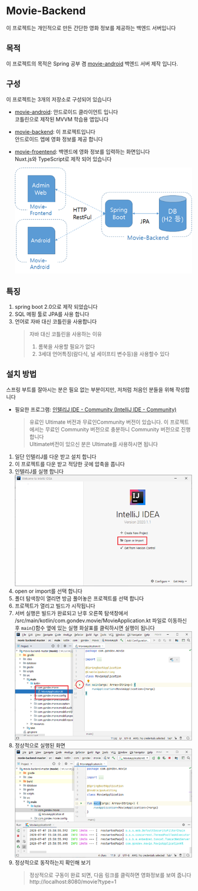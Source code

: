 # Movie-Backend
이 프로젝트는 개인적으로 만든 간단한 영화 정보를 제공하는 백엔드 서버입니다

## 목적
이 프로젝트의 목적은 Spring 공부 겸 [movie-android](https://github.com/Young-Gon/movie-android) 백엔드 서버 제작 입니다.

## 구성
이 프로젝트는 3개의 저장소로 구성되어 있습니다

* [movie-android](https://github.com/Young-Gon/movie-android): 안드로이드 클라이언트 입니다   
  코틀린으로 제작된 MVVM 학습용 앱입니다 
* [movie-backend](https://github.com/Young-Gon/movie-backend): 이 프로젝트입니다   
  안드로이드 엡에 영화 정보를 제공 합니다
* [movie-froentend](https://github.com/Young-Gon/movie-frontend): 백엔드에 영화 정보를 입력하는 화면입니다   
  Nuxt.js와 TypeScript로 제작 되어 있습니다
  
    ![The Project Structure](./image/project_structure.png)
## 특징
1. spring boot 2.0으로 제작 되었습니다
2. SQL 메핑 툴로 JPA를 사용 합니다
3. 언어로 자바 대신 코틀린을 사용합니다
    > 자바 대신 코틀린을 사용하는 이유
    >  1. 롬북을 사용할 필요가 없다
    >  2. 3세대 언어특징(람다식, 널 세이프티 변수등)을 사용할수 있다

## 설치 방법
스프링 부트를 잘아시는 분은 필요 없는 부분이지만, 저처럼 처음인 분들을 위해 작성합니다

* 필요한 프로그램: [인텔리J IDE - Community (IntelliJ IDE - Community)](https://www.jetbrains.com/ko-kr/idea/download/download-thanks.html?platform=windows&code=IIC)      
    > 유료인 Ultimate 버전과 무료인Community 버전이 있습니다. 이 프로젝트에서는 무료인 Community 버전으로 충분하니 Community 버전으로 진행합니다   
    Ultimate버전이 있으신 분은 Ultimate를 사용하시면 됩니다

1. 일단 인텔리J를 다운 받고 설치 합니다
2. 이 프로젝트를 다운 받고 적당한 곳에 압축을 풉니다
3. 인텔리J를 실행 합니다   
    ![open intellij](./image/open_intellij.png)
4. open or import를 선택 합니다
5. 폴더 탐색창이 열리면 방금 풀어놓은 프로젝트를 선택 합니다
6. 프로젝트가 열리고 빌드가 시작됩니다
7. 서버 실행은 빌드가 완료되고 난후 오른쪽 탐색창에서 /src/main/kotlin/com.gondev.movie/MovieApplication.kt 파일로 이동하신 후 `main`()함수 옆에 있는 실행 화살표를 클릭하시면 실행이 됩니다   
    ![run project](./image/run_project.png)  
8. 정상적으로 실행된 화면    
    ![success running](./image/success_running.png)
9. 정상적으로 동작하는지 확인해 보기
   > 정상적으로 구동이 완료 되면, 다음 링크를 클릭하면 영화정보를 보여 줍니다   
   > http://localhost:8080/movie?type=1